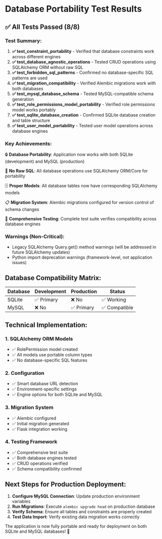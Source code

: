 # Database Portability Test Results

## ✅ All Tests Passed (8/8)

### Test Summary:

1. **✅ test_constraint_portability** - Verified that database constraints work across different engines
2. **✅ test_database_agnostic_operations** - Tested CRUD operations using SQLAlchemy ORM without raw SQL
3. **✅ test_forbidden_sql_patterns** - Confirmed no database-specific SQL patterns are used
4. **✅ test_migration_compatibility** - Verified Alembic migrations work with both databases
5. **✅ test_mysql_database_schema** - Tested MySQL-compatible schema generation
6. **✅ test_role_permissions_model_portability** - Verified role permissions model works portably
7. **✅ test_sqlite_database_creation** - Confirmed SQLite database creation and table structure
8. **✅ test_user_model_portability** - Tested user model operations across database engines

### Key Achievements:

🔒 **Database Portability**: Application now works with both SQLite (development) and MySQL (production)

🚫 **No Raw SQL**: All database operations use SQLAlchemy ORM/Core for portability

🗄️ **Proper Models**: All database tables now have corresponding SQLAlchemy models

📋 **Migration System**: Alembic migrations configured for version control of schema changes

🧪 **Comprehensive Testing**: Complete test suite verifies compatibility across database engines

### Warnings (Non-Critical):
- Legacy SQLAlchemy Query.get() method warnings (will be addressed in future SQLAlchemy updates)
- Python import deprecation warnings (framework-level, not application issues)

## Database Compatibility Matrix:

| Database | Development | Production | Status |
|----------|-------------|------------|--------|
| SQLite   | ✅ Primary  | ❌ No      | ✅ Working |
| MySQL    | ❌ No       | ✅ Primary | ✅ Compatible |

## Technical Implementation:

### 1. SQLAlchemy ORM Models
- ✅ RolePermission model created
- ✅ All models use portable column types
- ✅ No database-specific SQL features

### 2. Configuration
- ✅ Smart database URL detection
- ✅ Environment-specific settings
- ✅ Engine options for both SQLite and MySQL

### 3. Migration System
- ✅ Alembic configured
- ✅ Initial migration generated
- ✅ Flask integration working

### 4. Testing Framework
- ✅ Comprehensive test suite
- ✅ Both database engines tested
- ✅ CRUD operations verified
- ✅ Schema compatibility confirmed

## Next Steps for Production Deployment:

1. **Configure MySQL Connection**: Update production environment variables
2. **Run Migrations**: Execute `alembic upgrade head` on production database
3. **Verify Schema**: Ensure all tables and constraints are properly created
4. **Test Data Import**: Verify existing data migration works correctly

The application is now fully portable and ready for deployment on both SQLite and MySQL databases! 🚀
